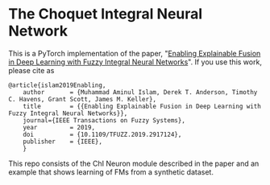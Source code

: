 # The Choquet Integral Neural Network
This is a PyTorch implementation of the paper, "[Enabling Explainable Fusion in Deep Learning with Fuzzy Integral Neural Networks](https://arxiv.org/pdf/1905.04394.pdf)".  If you use this work, please cite as 

    @article{islam2019Enabling,
        author       = {Muhammad Aminul Islam, Derek T. Anderson, Timothy C. Havens, Grant Scott, James M. Keller},
        title        = {{Enabling Explainable Fusion in Deep Learning with Fuzzy Integral Neural Networks}},
        journal={IEEE Transactions on Fuzzy Systems},
        year         = 2019,
        doi          = {10.1109/TFUZZ.2019.2917124},
        publisher    = {IEEE},
        }

This repo consists of the ChI Neuron module described in the paper and an example that shows learning of FMs from a synthetic dataset. 

